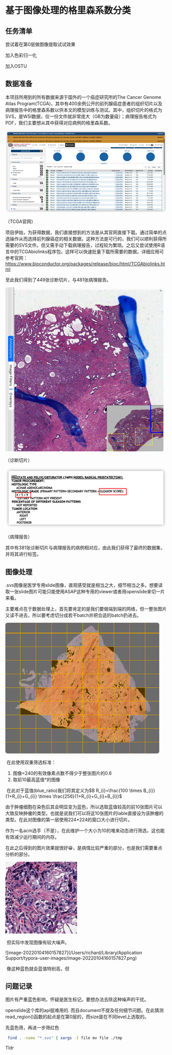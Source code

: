 # 基于图像处理的格里森系数分类



## 任务清单

尝试着在第0层做图像提取试试效果

加入色彩归一化

加入OSTU

## 数据准备

本项目所用到的所有数据来源于国外的一个癌症研究所的The Cancer Genome Atlas Program(TCGA)，其中有400余例公开的前列腺癌症患者的组织切片以及病理报告中的格里森系数以供本文的模型训练与测试。其中，组织切片的格式为SVS，是WSI数据，仅一份文件就非常庞大（GB为数量级）；病理报告格式为PDF，我们主要想从其中获得对应病例的格里森系数。

<img src="./image/webimage.png" alt="webimage" style="zoom:50%;" />

（TCGA官网）

项目伊始，为获得数据，我们直接想到的方法是从其官网直接下载。通过简单的点选操作从而选择前列腺癌症的相关数据，这种方法是可行的，我们可以顺利获得所需要的SVS文件。但又需手动下载病理报告，过程较为繁琐。之后又尝试使用R语言中的TCGAbiolinks程序包，这样可以快速批量下载所需要的数据。详细应用可参考官网：https://www.bioconductor.org/packages/release/bioc/html/TCGAbiolinks.html

至此我们得到了449张诊断切片，与481张病理报告。

<img src="./image/example1.png" alt="example1" style="zoom: 50%;" />



（诊断切片）

![example2](./image/example2.png)

（病理报告）

其中有381张诊断切片与病理报告的病例相对应，由此我们获得了最终的数据集，并将其进行标签。



## 图像处理

​	.svs图像是医学专用slide图像，直观感受就是相当之大，细节相当之多。想要读取一张slide图片可能只能使用ASAP这种专用的viewer或者用openslide来切一片来看。

​	主要难点在于数据处理上，首先要肯定的是我们要做端到端的网络，但一整张图片又读不进去，所以要考虑切分成若干batch并把合适的batch扔进去。

<img src="./image/batch.png" alt="batch" style="zoom: 67%;" />

​	在此使用双重筛选标准：

1. 图像<240的有效像素点数不得少于整张图片的0.6
2. 取前10最高蓝值*的图像



​	在此对于蓝值(blue_ratio)我们将其定义为$B R_{i}=\frac{100 \times B_{i}}{1+R_{i}+G_{i}} \times \frac{256}{1+R_{i}+G_{i}+B_{i}}$

​	由于肿瘤细胞在染色后其会明显变为蓝色，所以选取蓝值较高的前10张图片可以大致反映肿瘤的类型。也就是说我们可以将这10张图片的lable直接设为该肿瘤的类型。在此对图像的第一层使用224*224的窗口大小进行切片。

​	作为一名acm选手（不是），在此维护一个大小为10的堆来动态进行筛选，这也能有效减少运行期间的内存。

​	在此之后得到的图片效果就很好😁，是病情比较严重的部分，也是我们需要重点分析的部分。

![view](./image/view.png)

​	但实际中发现图像有较大噪声。

![image-20220104160157827](/Users/richard/Library/Application Support/typora-user-images/image-20220104160157827.png)

​	像这种蓝色就会蓝值特别高，但

## 问题记录

图片有严重蓝色影响，怀疑是医生标记。要想办法去除这种噪声的干扰。

openslide这个库的api挺难用的. 而且document不提及任何细节问题。在此猜测read_region()函数的起点是在第0层的，而size是在不同level上选取的。





先蓝色筛，再进一步筛红色

```bash
 find . -name "*.svs" | xargs -I file mv file ./tmp
```

Tldr



